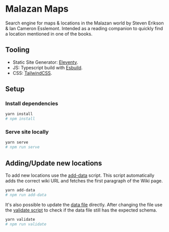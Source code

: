 # Malazan Maps

Search engine for maps & locations in the Malazan world by Steven Erikson & Ian Cameron Esslemont. Intended as a reading companion to quickly find a location mentioned in one of the books.

## Tooling

- Static Site Generator: [Eleventy](https://www.11ty.dev/).
- JS: Typescript build with [Esbuild](https://esbuild.github.io/).
- CSS: [TailwindCSS](https://tailwindcss.com/).

## Setup

### Install dependencies

```bash
yarn install
# npm install
```

### Serve site locally

```bash
yarn serve
# npm run serve
```

## Adding/Update new locations

To add new locations use the [add-data](./tools/add-data.js) script. This script automatically adds the correct wiki URL and fetches the first paragraph of the Wiki page.

```bash
yarn add-data
# npm run add-data
```

It's also possible to update the [data file](./views/_data/content.json) directly. After changing the file use the [validate script](./tools/validate.js) to check if the data file still has the expected schema.

```bash
yarn validate
# npm run validate
```
